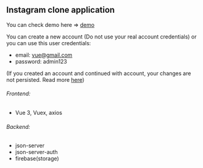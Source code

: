 ## Instagram clone application

You can check demo here => [demo](https://vuestagram3.netlify.app/)

You can create a new account (Do not use your real account credentials) or you can use this user credentials:

- email: vue@gmail.com
- password: admin123

(If you created an account and continued with account, your changes are not persisted. Read more [here](https://my-json-server.typicode.com/))

###### Frontend:

- Vue 3, Vuex, axios

###### Backend:

- json-server
- json-server-auth
- firebase(storage)
